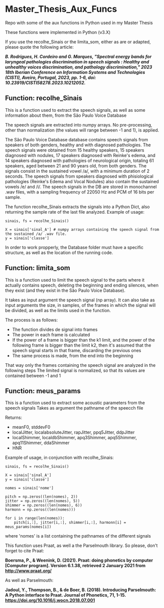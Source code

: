 # Master_Thesis_Aux_Funcs
Repo with some of the aux functions in Python used in my Master Thesis

These functions were implemented in Python (v3.X)

If you use the recolhe_Sinais or the limita_som, either as are or adapted, please quote the following article:

***B. Rodrigues, H. Cordeiro and G. Marques, "Spectral energy bands for laryngeal pathologies discrimination in speech signals : Healthy and unhealthy voices discrimination, and pathology discrimination," 2023 18th Iberian Conference on Information Systems and Technologies (CISTI), Aveiro, Portugal, 2023, pp. 1-6, doi: 10.23919/CISTI58278.2023.10212052.***

## Function: recolhe_Sinais

This is a function used to extract the speech signals, as well as some information about them, from the São Paulo Voice Database

The speech signals are extracted into numpy arrays. No pre-processing, other than normalization (the values will range between -1 and 1), is applied.

The São Paulo Voice Database database contains speech signals from speakers of both genders, healthy and with diagnosed pathologies. 
The speech signals were obtained from 15 healthy speakers, 15 speakers diagnosed with nodules, 17 speakers diagnosed with Reinke's edema, and 14 speakers diagnosed with pathologies of neurological origin, totaling 61 speakers, aged between 21 and 90 years old, from both genders.
The signals consist in the sustained vowel /a/, with a minimum duration of 2 seconds. The speech signals from speakers diagnosed with phisiological pathologies (Reinke's Edema and Vocal Nodules) also contain the sustained vowels /e/ and /i/.
The speech signals in the DB are stored in monochannel .wav files, with a sampling frequency of 22050 Hz and PCM of 16 bits per sample.

The function recolhe_Sinais extracts the signals into a Python Dict, also returning the sample rate of the last file analyzed.
Example of usage:

```
sinais, fs = recolhe_Sinais()

X = sinais['sinal_A'] # numpy arrays containing the speech signal from the sustained /a/ .wav file. 
y = sinais['classe']
```

In order to work propperly, the Database folder must have a specific structure, as well as the location of the running code.

## Function: limita_som

This is a function used to limit the speech signal to the parts where it actually contains speech, deleting the beginning and ending silences, when they exist (and they exist in the São Paulo Voice Database).

It takes as input argument the speech signal (np array).
It can also take as input arguments the size, in samples, of the frames in which the signal will be divided, as well as the limits used in the function.

The process is as follows:
- The function divides de signal into frames
- The power in each frame is calculated
- If the power of a frame is bigger than the k1 limit, and the power of the following frame is bigger than the limit k2, then it's assumed that the speech signal starts in that frame, discarding the previous ones
- The same process is made, from the end into the beginning

That way only the frames containing the speech signal are analyzed in the following steps
The limited signal is normalized, so that its values are contained between -1 and 1

## Function: meus_params

This is a function used to extract some acoustic parameters from the speech signals
Takes as argument the pathname of the speecch file

Returns:
- meanF0, stddevF0
- localJitter, localabsoluteJitter, rapJitter, ppq5Jitter, ddpJitter
- localShimmer, localdbShimmer, apq3Shimmer, apq5Shimmer, apq11Shimmer, ddaShimmer
- HNR

Example of usage, in conjunction with recolhe_Sinais:

```
sinais, fs = recolhe_Sinais()

X = sinais['sinal_A']
y = sinais['classe']

nomes = sinais['nome']

pitch = np.zeros((len(nomes), 2))
jitter = np.zeros((len(nomes), 5))
shimmer = np.zeros((len(nomes), 6))
harmonn = np.zeros((len(nomes)))

for i in range(len(nomes)):
    pitch[i,:], jitter[i,:], shimmer[i,:], harmonn[i] = meus_params(nomes[i])
```

where 'nomes' is a list containing the pathnames of the different signals

This function uses Praat, as well a the Parselmouth library.
So please, don't forget to cite Praat:

**Boersma, P., & Weenink, D. (2021). Praat: doing phonetics by computer [Computer program]. Version 6.1.38, retrieved 2 January 2021 from http://www.praat.org/**

As well as Parselmouth:

**Jadoul, Y., Thompson, B., & de Boer, B. (2018). Introducing Parselmouth: A Python interface to Praat. Journal of Phonetics, 71, 1-15. https://doi.org/10.1016/j.wocn.2018.07.001**

